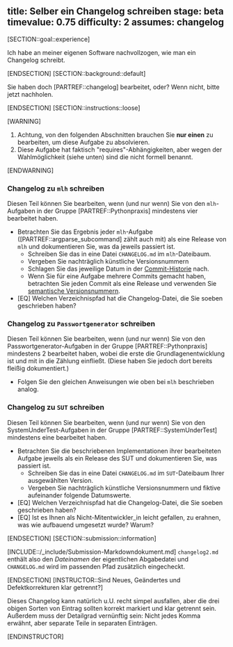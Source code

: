 title: Selber ein Changelog schreiben
stage: beta
timevalue: 0.75
difficulty: 2
assumes: changelog
---

[SECTION::goal::experience]

Ich habe an meiner eigenen Software nachvollzogen, wie man ein Changelog schreibt.

[ENDSECTION]
[SECTION::background::default]

Sie haben doch [PARTREF::changelog] bearbeitet, oder?
Wenn nicht, bitte jetzt nachholen.

[ENDSECTION]
[SECTION::instructions::loose]

[WARNING]

1. Achtung, von den folgenden Abschnitten brauchen Sie **nur einen** zu bearbeiten,
   um diese Aufgabe zu absolvieren.
2. Diese Aufgabe hat faktisch "requires"-Abhängigkeiten, aber wegen der Wahlmöglichkeit
   (siehe unten) sind die nicht formell benannt.

[ENDWARNING]


### Changelog zu `mlh` schreiben

Diesen Teil können Sie bearbeiten, wenn (und nur wenn) Sie von den
`mlh`-Aufgaben in der Gruppe [PARTREF::Pythonpraxis] mindestens vier bearbeitet haben.

- Betrachten Sie das Ergebnis jeder `mlh`-Aufgabe ([PARTREF::argparse_subcommand] zählt auch mit)
  als eine Release von `mlh` und dokumentieren Sie, was da jeweils passiert ist.
    - Schreiben Sie das in eine Datei `CHANGELOG.md` im `mlh`-Dateibaum.
    - Vergeben Sie nachträglich künstliche Versionsnummern
    - Schlagen Sie das jeweilige Datum in der
      [Commit-Historie](https://git-scm.com/docs/git-log) nach.
    - Wenn Sie für eine Aufgabe mehrere Commits gemacht haben, betrachten Sie jeden
      Commit als eine Release und verwenden Sie [semantische Versionsnummern](https://semver.org/).
- [EQ] Welchen Verzeichnispfad hat die Changelog-Datei, die Sie soeben geschrieben haben?


### Changelog zu `Passwortgenerator` schreiben

Diesen Teil können Sie bearbeiten, wenn (und nur wenn) Sie von den
Passwortgenerator-Aufgaben in der Gruppe [PARTREF::Pythonpraxis] mindestens 2 bearbeitet
haben, wobei die erste die Grundlagenentwicklung ist und mit in die Zählung einfließt. (Diese
haben Sie jedoch dort bereits fleißig dokumentiert.)

- Folgen Sie den gleichen Anweisungen wie oben bei `mlh` beschrieben analog.


### Changelog zu `SUT` schreiben

Diesen Teil können Sie bearbeiten, wenn (und nur wenn) Sie von den
SystemUnderTest-Aufgaben in der Gruppe [PARTREF::SystemUnderTest] mindestens eine bearbeitet haben.

- Betrachten Sie die beschriebenen Implementationen ihrer bearbeiteten Aufgabe jeweils als ein Release
  des SUT und dokumentieren Sie, was passiert ist.
    - Schreiben Sie das in eine Datei `CHANGELOG.md` im `SUT`-Dateibaum Ihrer ausgewählten Version.
    - Vergeben Sie nachträglich künstliche Versionsnummern und fiktive aufeinander folgende Datumswerte.
- [EQ] Welchen Verzeichnispfad hat die Changelog-Datei, die Sie soeben geschrieben haben?
- [EQ] Ist es Ihnen als Nicht-Mitentwickler_in leicht gefallen, zu erahnen, was wie aufbauend umgesetzt
  wurde? Warum?

[ENDSECTION]
[SECTION::submission::information]

[INCLUDE::/_include/Submission-Markdowndokument.md]
`changelog2.md` enthält also den _Dateinamen_ der eigentlichen Abgabedatei und
`CHANGELOG.md` wird im passenden Pfad zusätzlich eingecheckt.

[ENDSECTION]
[INSTRUCTOR::Sind Neues, Geändertes und Defektkorrekturen klar getrennt?]

Dieses Changelog kann natürlich u.U. recht simpel ausfallen, aber die drei
obigen Sorten von Eintrag sollten korrekt markiert und klar getrennt sein.
Außerdem muss der Detailgrad vernünftig sein: 
Nicht jedes Komma erwähnt, aber separate Teile in separaten Einträgen.

[ENDINSTRUCTOR]

